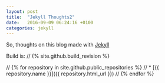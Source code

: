 ```yaml
---
layout: post
title:  "Jekyll Thoughts2"
date:   2016-09-09 06:24:16 +0100
categories: jekyll 
---
```

So, thoughts on this blog made with [Jekyll][jekyll] 

Build is:
// {% site.github.build_revision %}

// {% for repository in site.github.public_repositories %}
//   * [{{ repository.name }}]({{ repository.html_url }})
// {% endfor %}

[jekyll]: http://jekyllrb.com
[jekyll-docs]: http://jekyllrb.com/docs/home
[jekyll-gh]:   https://github.com/jekyll/jekyll
[jekyll-talk]: https://talk.jekyllrb.com/
